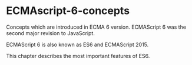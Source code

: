 # ECMAscript-6-concepts
Concepts which are introduced in ECMA 6 version.
ECMAScript 6 was the second major revision to JavaScript.

ECMAScript 6 is also known as ES6 and ECMAScript 2015.

This chapter describes the most important features of ES6.
